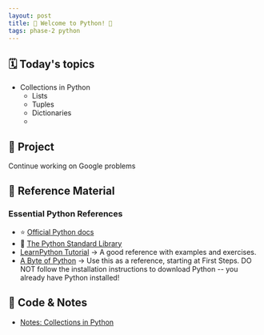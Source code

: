 ```yaml
---
layout: post
title: 🐍 Welcome to Python! 🐍
tags: phase-2 python
---
```


## 🗓️ Today's topics

- Collections in Python
  - Lists
  - Tuples
  - Dictionaries
  -

## 🎯 Project

Continue working on Google problems

## 🔖 Reference Material

### Essential Python References

- ⭐ [Official Python docs](https://docs.python.org/3/)
- 🐍 [The Python Standard Library](https://docs.python.org/3/library/index.html)
- [LearnPython Tutorial](https://www.learnpython.org/) -> A good reference with examples and exercises.
- [A Byte of Python](https://python.swaroopch.com/) -> Use this as a reference, starting at First Steps. DO NOT follow the installation instructions to download Python -- you already have Python installed!

## 🦉 Code & Notes

- [Notes: Collections in Python](https://github.com/momentum-team-17/notes/blob/main/py-collections.md)
